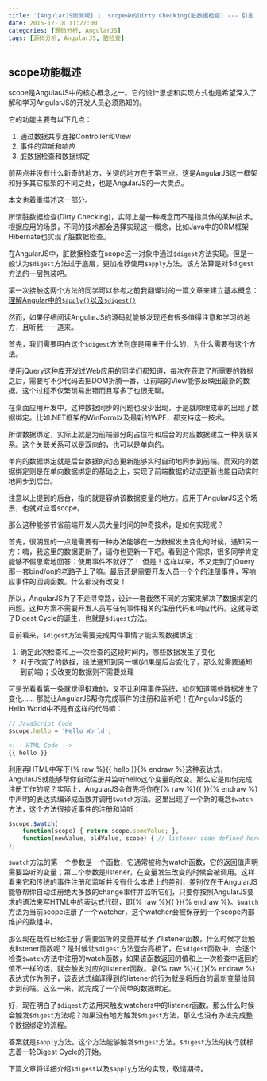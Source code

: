 ```yaml
---
title: '[AngularJS面面观] 1. scope中的Dirty Checking(脏数据检查) --- 引言 '
date: 2015-12-18 11:27:00
categories: [源码分析, AngularJS]
tags: [源码分析, AngularJS, 脏检查]
---
```


## scope功能概述

scope是AngularJS中的核心概念之一。它的设计思想和实现方式也是希望深入了解和学习AngularJS的开发人员必须熟知的。

它的功能主要有以下几点：
1. 通过数据共享连接Controller和View
2. 事件的监听和响应
3. 脏数据检查和数据绑定

前两点并没有什么新奇的地方，关键的地方在于第三点。这是AngularJS这一框架和好多其它框架的不同之处，也是AngularJS的一大卖点。

<!-- More -->

本文也着重描述这一部分。

所谓脏数据检查(Dirty Checking)，实际上是一种概念而不是指具体的某种技术。根据应用的场景，不同的技术都会选择实现这一概念，比如Java中的ORM框架Hibernate也实现了脏数据检查。

在AngularJS中，脏数据检查在scope这一对象中通过`$digest`方法实现。但是一般认为`$digest`方法过于底层，更加推荐使用`$apply`方法。该方法算是对$digest方法的一层包装吧。

第一次接触这两个方法的同学可以参考之前我翻译过的一篇文章来建立基本概念：
[理解Angular中的`$apply()`以及`$digest()`](http://www.rxjiang.com/2014/08/20/%E7%90%86%E8%A7%A3Angular%E4%B8%AD%E7%9A%84-apply-%E4%BB%A5%E5%8F%8A-digest/)

然而，如果仔细阅读AngularJS的源码就能够发现还有很多值得注意和学习的地方，且听我一一道来。

首先，我们需要明白这个`$digest`方法到底是用来干什么的，为什么需要有这个方法。

使用jQuery这种库开发过Web应用的同学们都知道，每次在获取了所需要的数据之后，需要写不少代码去把DOM折腾一番，让前端的View能够反映出最新的数据。这个过程不仅繁琐易出错而且写多了也很无聊。

在桌面应用开发中，这种数据同步的问题也没少出现，于是就顺理成章的出现了数据绑定。比如.NET框架的WinForm以及最新的WPF，都支持这一技术。

所谓数据绑定，实际上就是为前端部分的占位符和后台的对应数据建立一种关联关系。这个关联关系可以是双向的，也可以是单向的。

单向的数据绑定就是后台数据的动态更新能够实时自动地同步到前端。而双向的数据绑定则是在单向数据绑定的基础之上，实现了前端数据的动态更新也能自动实时地同步到后台。

注意以上提到的后台，指的就是容纳该数据变量的地方。应用于AngularJS这个场景，也就对应着scope。

那么这种能够节省前端开发人员大量时间的神奇技术，是如何实现呢？

首先，很明显的一点是需要有一种办法能够在一方数据发生变化的时候，通知另一方：嗨，我这里的数据更新了，请你也更新一下吧。看到这个需求，很多同学肯定能够不假思索地回答：使用事件不就好了！
但是！这样以来，不又走到了jQuery那一套bind/on的老路子上了嘛。最后还是需要开发人员一个个的注册事件，写响应事件的回调函数。什么都没有改变！

所以，AngularJS为了不走寻常路，设计一套截然不同的方案来解决了数据绑定的问题。这种方案不需要开发人员写任何事件相关的注册代码和响应代码。这就导致了Digest Cycle的诞生，也就是`$digest`方法。

目前看来，`$digest`方法需要完成两件事情才能实现数据绑定：
1. 确定此次检查和上一次检查的这段时间内，哪些数据发生了变化
2. 对于改变了的数据，设法通知到另一端(如果是后台变化了，那么就需要通知到前端)；没改变的数据则不需要处理

可是光看看第一条就觉得挺难的，又不让利用事件系统，如何知道哪些数据发生了变化...... 那就让AngularJS帮你完成事件的注册和监听吧！在AngularJS版的Hello World中不是有这样的代码嘛：

```js
// JavaScript Code
$scope.hello = 'Hello World';
```

```html
<!-- HTML Code -->
{{ hello }}
```

利用再HTML中写下{% raw %}{{ hello }}{% endraw %}这种表达式，AngularJS就能够帮你自动注册并监听hello这个变量的改变。那么它是如何完成注册工作的呢？实际上，AngularJS会首先将你在{% raw %}{{ }}{% endraw %}中声明的表达式编译成函数并调用`$watch`方法。这里出现了一个新的概念`$watch`方法，这个方法很接近事件的注册和监听：

```js
$scope.$watch(
	function(scope) { return scope.someValue; },
	function(newValue, oldValue, scope) { // listener code defined here }
);
```
`$watch`方法的第一个参数是一个函数，它通常被称为watch函数，它的返回值声明需要监听的变量；第二个参数是listener，在变量发生改变的时候会被调用。这样看来它和传统的事件注册和监听并没有什么本质上的差别，差别仅在于AngularJS能够帮你自动注册绝大多数的change事件并监听它们，只要你按照AngularJS要求的语法来写HTML中的表达式代码，即{% raw %}{{ }}{% endraw %}。`$watch`方法为当前scope注册了一个watcher，这个watcher会被保存到一个scope内部维护的数组中。

那么现在既然已经注册了需要监听的变量并赋予了listener函数，什么时候才会触发listener函数呢？是时候让`$digest`方法登台亮相了，在`$digest`函数中，会逐个检查`$watch`方法中注册的watch函数，如果该函数返回的值和上一次检查中返回的值不一样的话，就会触发对应的listener函数。拿{% raw %}{{ }}{% endraw %}表达式作为例子，该表达式编译得到的listener的行为就是将后台的最新变量给同步到前端。这么一来，就完成了一个简单的数据绑定。

好，现在明白了`$digest`方法用来触发watchers中的listener函数。那么什么时候会触发`$digest`方法呢？如果没有地方触发`$digest`方法，那么也没有办法完成整个数据绑定的流程。

答案就是`$apply`方法。这个方法能够触发`$digest`方法。`$digest`方法的执行就标志着一轮Digest Cycle的开始。

下篇文章将详细介绍`$digest`以及`$apply`方法的实现，敬请期待。


